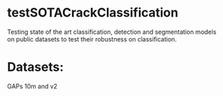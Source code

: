# testSOTACrackClassification
Testing state of the art classification, detection and segmentation models on public datasets to test their robustness on classification.

# Datasets:
GAPs 10m and v2
